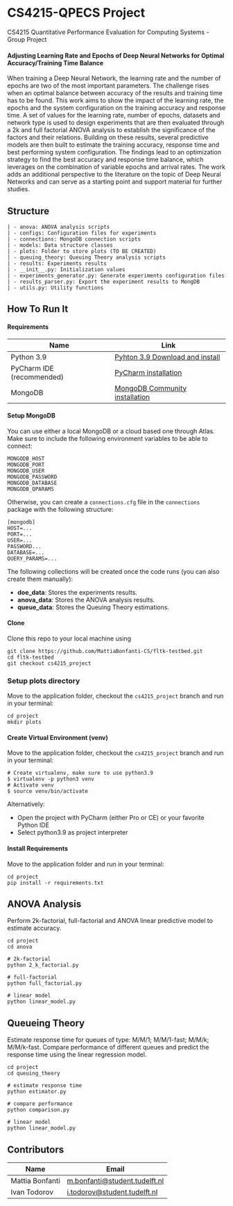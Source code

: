 # CS4215-QPECS Project
CS4215 Quantitative Performance Evaluation for Computing Systems - Group Project

#### Adjusting Learning Rate and Epochs of Deep Neural Networks for Optimal Accuracy/Training Time Balance

When training a Deep Neural Network, the learning rate and the number of epochs are two of the most important parameters. 
The challenge rises when an optimal balance between accuracy of the results and training time has to be found. 
This work aims to show the impact of the learning rate, the epochs and the system configuration on the training accuracy and response time. 
A set of values for the learning rate, number of epochs, datasets and network type is used to design experiments that are then evaluated through a 2k and full factorial ANOVA analysis to establish the significance of the factors and their relations. 
Building on these results, several predictive models are then built to estimate the training accuracy, response time and best performing system configuration. 
The findings lead to an optimization strategy to find the best accuracy and response time balance, which leverages on the combination of variable epochs and arrival rates. 
The work adds an additional perspective to the literature on the topic of Deep Neural Networks and can serve as a starting point and support material for further studies.

## Structure 

```
| - anova: ANOVA analysis scripts
| - configs: Configuration files for experiments
| - connections: MongoDB connection scripts
| - models: Data structure classes
| - plots: Folder to store plots (TO BE CREATED)
| - queuing_theory: Queuing Theory analysis scripts
| - results: Experiments results
| - __init__.py: Initialization values
| - experiments_generator.py: Generate experiments configuration files
| - results_parser.py: Export the experiment results to MongDB
| - utils.py: Utility functions
```

## How To Run It

#### Requirements

| Name | Link |
|---|---|
| Python 3.9 | [Pyhton 3.9 Download and install](https://www.python.org/downloads/release/python-3915/) |
| PyCharm IDE (recommended) | [PyCharm installation](https://www.jetbrains.com/pycharm/download/) |
| MongoDB | [MongoDB Community installation](https://www.mongodb.com/try/download/community) |

#### Setup MongoDB

You can use either a local MongoDB or a cloud based one through Atlas. 
Make sure to include the following environment variables to be able to connect:

```
MONGODB_HOST
MONGODB_PORT
MONGODB_USER
MONGODB_PASSWORD
MONGODB_DATABASE
MONGODB_QPARAMS
```

Otherwise, you can create a `connections.cfg` file in the `connections` package with the following structure:

```
[mongodb]
HOST=...
PORT=...
USER=...
PASSWORD...
DATABASE=...
QUERY_PARAMS=...
```

The following collections will be created once the code runs (you can also create them manually):

- **doe_data**: Stores the experiments results.
- **anova_data**: Stores the ANOVA analysis results.
- **queue_data**: Stores the Queuing Theory estimations.

#### Clone

Clone this repo to your local machine using 
```shell script
git clone https://github.com/MattiaBonfanti-CS/fltk-testbed.git
cd fltk-testbed
git checkout cs4215_project
```

### Setup plots directory
Move to  the application folder, checkout the `cs4215_project` branch and run in your terminal:
```shell script
cd project
mkdir plots
```

#### Create Virtual Environment (venv)
Move to  the application folder, checkout the `cs4215_project` branch and run in your terminal:
```shell script
# Create virtualenv, make sure to use python3.9
$ virtualenv -p python3 venv
# Activate venv
$ source venv/bin/activate
```
Alternatively:
* Open the project with PyCharm (either Pro or CE)  or your favorite Python IDE
* Select python3.9 as project interpreter

#### Install Requirements
Move to  the application folder and run in your terminal:
```shell script
cd project
pip install -r requirements.txt
```

## ANOVA Analysis

Perform 2k-factorial, full-factorial and ANOVA linear predictive model to estimate accuracy.

```shell script
cd project
cd anova

# 2k-factorial
python 2_k_factorial.py

# full-factorial
python full_factorial.py

# linear model
python linear_model.py
```

## Queueing Theory

Estimate response time for queues of type: M/M/1; M/M/1-fast; M/M/k; M/M/k-fast. 
Compare performance of different queues and predict the response time using the linear regression model.

```shell script
cd project
cd queuing_theory

# estimate response time
python estimator.py

# compare performance
python comparison.py

# linear model
python linear_model.py
```

## Contributors

| Name | Email |
|---|---|
| Mattia Bonfanti | m.bonfanti@student.tudelft.nl |
| Ivan Todorov | i.todorov@student.tudelft.nl |
